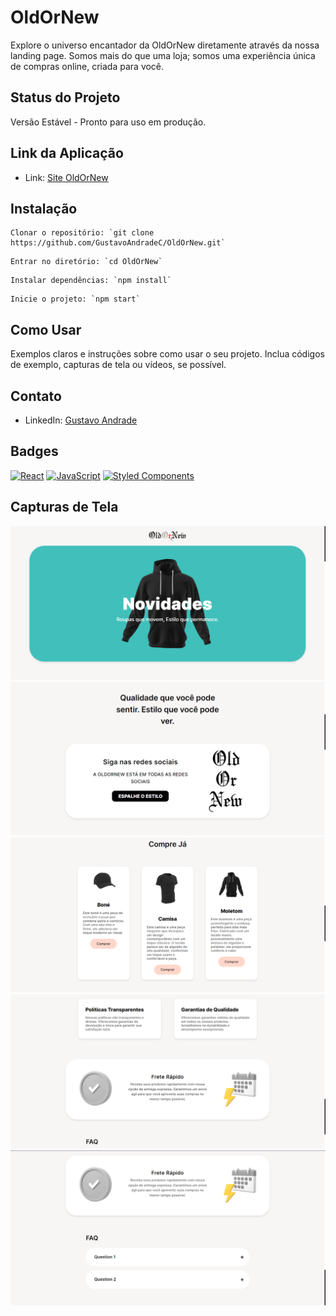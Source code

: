 # OldOrNew

Explore o universo encantador da OldOrNew diretamente através da nossa landing page. Somos mais do que uma loja; somos uma experiência única de compras online, criada para você.

## Status do Projeto

Versão Estável - Pronto para uso em produção.

## Link da Aplicação

- Link: [Site OldOrNew](https://oldornew.vercel.app)

## Instalação
```
Clonar o repositório: `git clone https://github.com/GustavoAndradeC/OldOrNew.git`
```

```
Entrar no diretório: `cd OldOrNew`
```

```
Instalar dependências: `npm install`
```

```
Inicie o projeto: `npm start`
```


## Como Usar

Exemplos claros e instruções sobre como usar o seu projeto. Inclua códigos de exemplo, capturas de tela ou vídeos, se possível.

## Contato

- LinkedIn: [Gustavo Andrade](https://www.linkedin.com/in/seu-nome)

## Badges

[![React](https://img.shields.io/badge/react-%2320232a.svg?style=for-the-badge&logo=react&logoColor=%2361DAFB)](https://reactjs.org/)
[![JavaScript](https://img.shields.io/badge/javascript-%23323330.svg?style=for-the-badge&logo=javascript&logoColor=%23F7DF1E)](https://developer.mozilla.org/en-US/docs/Web/JavaScript)
[![Styled Components](https://img.shields.io/badge/styled--components-DB7093?style=for-the-badge&logo=styled-components&logoColor=white)](https://styled-components.com/)

## Capturas de Tela

![](/README%20Img/Div1.png)
![](/README%20Img/Div2.png)
![](/README%20Img/Div3.png)
![](/README%20Img/Div4.png)
![](/README%20Img/Div5.png)
